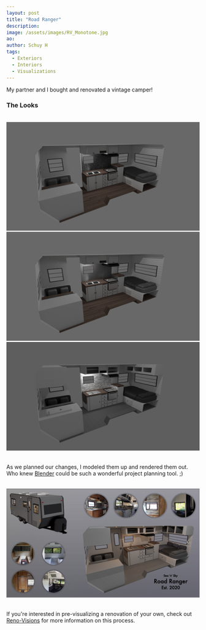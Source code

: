 ```yaml
---
layout: post
title: "Road Ranger"
description: 
image: /assets/images/RV_Monotone.jpg
ao: 
author: Schuy H
tags: 
  - Exteriors
  - Interiors
  - Visualizations
---
```


My partner and I bought and renovated a vintage camper!

<h3 class="d-flex justify-content-center align-content-end">The Looks</h3>
<br />

<div class="container-fluid">
  <div class="row">
    <div class="col-md-4">
      <img class="post-image" src="/assets/images/RV_Backsplash1.png" alt="Look 1" style="height: auto;" style="margin-bottom: 5px;">
    </div>
    <div class="col-md-4">
      <img class="post-image" src="/assets/images/RV_Backsplash2.png" alt="Look 2" style="height: auto;" style="margin-bottom: 5px;">
    </div>
    <div class="col-md-4">
      <img class="post-image" src="/assets/images/RV_Monotone.jpg" alt="Look 3" style="height: auto;" style="margin-bottom: 5px;">
    </div>
  </div>
</div>

<br />

As we planned our changes, I modeled them up and rendered them out. Who knew [Blender](https://www.blender.org/) could be such a wonderful project planning tool.  ;)

<br />

<div class="container">
  <img class="post-image" src="/assets/images/RV_Layout2.png" alt="End Result" style="height: auto;">
</div>

<br />

If you're interested in pre-visualizing a renovation of your own, check out [Reno-Visions](https://www.reno-visions.com/) for more information on this process. 

<!--- 
<table style="width:100%">
  <tr>
    <th style="text-align: right;">End</th>
    <th style="text-align: left;"> Results</th> 
  </tr>
  <tr>
    <td style="max-width: 200px;">
      <img src="/assets/images/RV_Layout2.png" />
    </td>
    <td style="max-width: 200px;">
      <img src="/assets/images/RV_Layout1.png" />
    </td>
  </tr>
</table>
--- >


<!--- 

Optinal front matter: Date: yyyy-mm-dd hh:mm:ss

Image examples: secondary, full width

![Placeholder](/assets/images/171208.jpeg)

![Placeholder](/assets/images/171208.jpeg#full) 

---> 